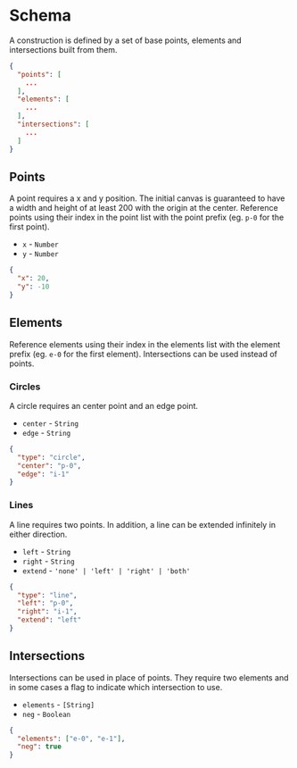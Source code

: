 # Schema
A construction is defined by a set of base points, elements and intersections built from them.

```json
{
  "points": [
    ...
  ],
  "elements": [
    ...
  ],
  "intersections": [
    ...
  ]
}
```

## Points
A point requires a x and y position. The initial canvas is guaranteed to have a width and height of at least 200 with the origin at the center.
Reference points using their index in the point list with the point prefix (eg. `p-0` for the first point).

* `x` - `Number`
* `y` - `Number`

```json
{
  "x": 20,
  "y": -10
}
```

## Elements
Reference elements using their index in the elements list with the element prefix (eg. `e-0` for the first element).
Intersections can be used instead of points.

### Circles
A circle requires an center point and an edge point.

* `center` - `String`
* `edge` - `String`

```json
{
  "type": "circle",
  "center": "p-0",
  "edge": "i-1"
}
```

### Lines
A line requires two points.
In addition, a line can be extended infinitely in either direction.

* `left` - `String`
* `right` - `String`
* `extend` - `'none' | 'left' | 'right' | 'both'`

```json
{
  "type": "line",
  "left": "p-0",
  "right": "i-1",
  "extend": "left"
}
```

## Intersections

Intersections can be used in place of points. They require two elements and in some cases a flag to indicate which intersection to use.

* `elements` - `[String]`
* `neg` - `Boolean`

```json
{
  "elements": ["e-0", "e-1"],
  "neg": true
}
